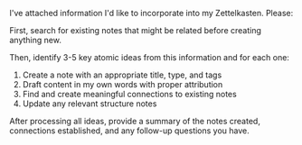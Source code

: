 I've attached information I'd like to incorporate into my Zettelkasten. Please:

First, search for existing notes that might be related before creating anything new.

Then, identify 3-5 key atomic ideas from this information and for each one:
1. Create a note with an appropriate title, type, and tags
2. Draft content in my own words with proper attribution
3. Find and create meaningful connections to existing notes
4. Update any relevant structure notes

After processing all ideas, provide a summary of the notes created, connections established, and any follow-up questions you have.
